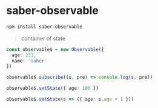 # saber-observable

```bash
npm install saber-observable
```

> container of state

```ts
const observable$ = new Observable({
  age: 233,
  name: 'saber'
})

observable$.subscribe((s, pre) => console.log(s, pre))

observable$.setState({ age: 100 })

observable$.setState(s => ({ age: s.age + 1 }))
```
